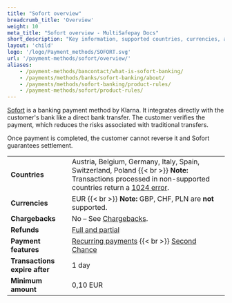```yaml
---
title: "Sofort overview"
breadcrumb_title: 'Overview'
weight: 10
meta_title: "Sofort overview - MultiSafepay Docs"
short_description: "Key information, supported countries, currencies, and features"
layout: 'child'
logo: '/logo/Payment_methods/SOFORT.svg'
url: '/payment-methods/sofort/overview/'
aliases: 
    - /payment-methods/bancontact/what-is-sofort-banking/
    - /payments/methods/banks/sofort-banking/about/
    - /payments/methods/sofort-banking/product-rules/
    - /payment-methods/sofort/product-rules/
---
```

[Sofort](https://www.klarna.com/pay-now/) is a banking payment method by Klarna. It integrates directly with the customer's bank like a direct bank transfer. The customer verifies the payment, which reduces the risks associated with traditional transfers. 

Once payment is completed, the customer cannot reverse it and Sofort guarantees settlement.

|   |   |  
|---|---|
| **Countries**  | Austria, Belgium, Germany, Italy, Spain, Switzerland, Poland {{< br >}} **Note:** Transactions processed in non-supported countries return a [1024 error](/errors/handling-errors/#error-1024-transaction-refused).  | 
| **Currencies**  | EUR {{< br >}} **Note:** GBP, CHF, PLN are **not** supported. | 
| **Chargebacks**  | No – See [Chargebacks](/payments/chargebacks/). | 
| **Refunds** | [Full and partial](/refunds/full-partial/)  |
| **Payment features** | [Recurring payments](/payments/features/recurring-payments/) {{< br >}} [Second Chance](/features/second-chance/) |
| **Transactions expire after** | 1 day |
| **Minimum amount** | 0,10 EUR |


